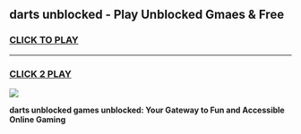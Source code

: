 
## darts unblocked - Play Unblocked Gmaes & Free
<h3>
<a href="https://news.freeplayer.one?title=darts_unblocked&ref=23F">CLICK TO PLAY</a></h3>
<hr>

<h3>
<a href="https://news.freeplayer.one?title=darts_unblocked&ref=23F">CLICK 2 PLAY</a>
  
</h3>

<a href="https://news.freeplayer.one?title=darts_unblocked&ref=23F/"><img src="https://clearcache.store/games.png"></a>


**darts unblocked games unblocked: Your Gateway to Fun and Accessible Online Gaming**
